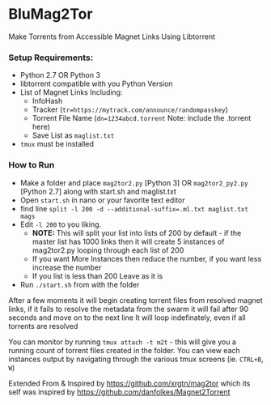 # BluMag2Tor
Make Torrents from Accessible Magnet Links Using Libtorrent
### Setup Requirements:
- Python 2.7 OR Python 3
- libtorrent compatible with you Python Version
- List of Magnet Links Including:
  - InfoHash
  - Tracker (`tr=https://mytrack.com/announce/randompasskey`)
  - Torrent File Name (`dn=1234abcd.torrent` Note: include the .torrent here)
  - Save List as `maglist.txt`
- `tmux` must be installed


### How to Run
- Make a folder and place `mag2tor2.py` [Python 3] OR `mag2tor2_py2.py` [Python 2.7] along with start.sh and maglist.txt
- Open `start.sh` in nano or your favorite text editor 
- find line `split -l 200 -d --additional-suffix=.ml.txt maglist.txt mags` 
- Edit `-l 200` to you liking. 
  - **NOTE:** This will split your list into lists of 200 by default - if the master list has 1000 links then it will create 5 instances of mag2tor2.py looping through each list of 200
  - If you want More Instances then reduce the number, if you want less increase the number
  - If you list is less than 200 Leave as it is
- Run `./start.sh` from with the folder

After a few moments it will begin creating torrent files from resolved magnet links, if it fails to resolve the metadata from the swarm it will fail after 90 seconds and move on to the next line
It will loop indefinately, even if all torrents are resolved

You can monitor by running `tmux attach -t m2t` - this will give you a running count of torrent files created in the folder. 
You can view each instances output by navigating through the various tmux screens (ie. `CTRL+B`, `W`)



Extended From & Inspired by https://github.com/xrgtn/mag2tor which its self was inspired by https://github.com/danfolkes/Magnet2Torrent
